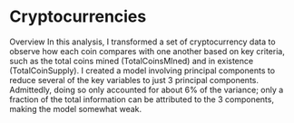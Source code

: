 # Cryptocurrencies

Overview
In this analysis, I transformed a set of cryptocurrency data to observe how each coin compares with one another based on key criteria, such as the total coins mined (TotalCoinsMIned) and in existence (TotalCoinSupply). I created a model involving principal components to reduce several of the key variables to just 3 principal components. Admittedly, doing so only accounted for about 6% of the variance; only a fraction of the total information can be attributed to the 3 components, making the model somewhat weak.
